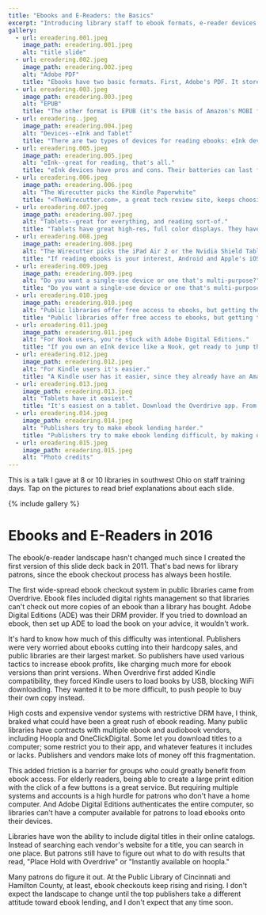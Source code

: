 ```yaml
---
title: "Ebooks and E-Readers: the Basics"
excerpt: "Introducing library staff to ebook formats, e-reader devices and the ebook checkout process."
gallery:
  - url: ereadering.001.jpeg
    image_path: ereadering.001.jpeg
    alt: "title slide"
  - url: ereadering.002.jpeg
    image_path: ereadering.002.jpeg
    alt: "Adobe PDF"
    title: "Ebooks have two basic formats. First, Adobe's PDF. It stores the math of letter shapes, so pages always look like the publisher designed them to look. Make a PDF window larger and the entire text gets larger."
  - url: ereadering.003.jpeg
    image_path: ereadering.003.jpeg
    alt: "EPUB"
    title: "The other format is EPUB (it's the basis of Amazon's MOBI format). It's a package of text files. If you need larger print, you can change the font size and it will fit on your screen. No scrolling back and forth like you would have to with a PDF."
  - url: ereadering..jpeg
    image_path: ereadering.004.jpeg
    alt: "Devices--eInk and Tablet"
    title: "There are two types of devices for reading ebooks: eInk devices and tablets (smartphones and computers are cable but not physically as suited to reading)."
  - url: ereadering.005.jpeg
    image_path: ereadering.005.jpeg
    alt: "eInk--great for reading, that's all."
    title: "eInk devices have pros and cons. Their batteries can last for a month of regular use. Most aren't backlit, or you can turn the backlight off, so they look more like paper. And they're pretty inexpensive. But the screen flashes with almost every change on the page, which is annoying. They also only work with a limited set of ebook formats/sources."
  - url: ereadering.006.jpeg
    image_path: ereadering.006.jpeg
    alt: "The Wirecutter picks the Kindle Paperwhite"
    title: "<TheWirecutter.com>, a great tech review site, keeps choosing the Kindle Paperwhite as their favorite eInk reader. It has a high-resolution display and a backlight you can turn on for darker reading conditions. At the moment, prices start at $120."
  - url: ereadering.007.jpeg
    image_path: ereadering.007.jpeg
    alt: "Tablets--great for everything, and reading sort-of."
    title: "Tablets have great high-res, full color displays. They have apps that can open ebook files from any source, in any format. But battery life is drastically lower, prices are much higher, and those other apps can easily distract you from reading."
  - url: ereadering.008.jpeg
    image_path: ereadering.008.jpeg
    alt: "The Wirecutter picks the iPad Air 2 or the Nvidia Shield Tablet K1"
    title: "If reading ebooks is your interest, Android and Apple's iOS are really on par. But you probably want a device that runs the same system as your smartphone, for ease of use (and so you aren't buying apps twice). Though on the other hand, the Nvidia starts at $200, while the iPad Air 2 starts at $400."
  - url: ereadering.009.jpeg
    image_path: ereadering.009.jpeg
    alt: "Do you want a single-use device or one that's multi-purpose?"
    title: "Do you want a single-use device or one that's multi-purpose?"
  - url: ereadering.010.jpeg
    image_path: ereadering.010.jpeg
    alt: "Public libraries offer free access to ebooks, but getting them can be a hassle."
    title: "Public libraries offer free access to ebooks, but getting them can be a hassle. Overdrive makes ebooks available to Kindle devices and competitor eInk devices that use Adobe DRM, and to tablet users."
  - url: ereadering.011.jpeg
    image_path: ereadering.011.jpeg
    alt: "For Nook users, you're stuck with Adobe Digital Editions."
    title: "If you own an eInk device like a Nook, get ready to jump through hoops. First, sign up for an Adobe account and install Adobe Digital Editions (ADE) on your computer. Then sign in and authenticate it. *Now* go to your library's Overdrive website, select an ebook and check it out. (If you checked out a book before installing ADE, you'll have to return the ebook and check it out again.) Connect your Nook to the computer and load the ebook with ADE. Whee."
  - url: ereadering.012.jpeg
    image_path: ereadering.012.jpeg
    alt: "For Kindle users it's easier."
    title: "A Kindle user has it easier, since they already have an Amazon account. Go straight to Overdrive and check out a book, authenticating with your Amazon login. Then the ebook will load by WiFi. This does mean that Amazon gets a record of all the ebooks you've checked out."
  - url: ereadering.013.jpeg
    image_path: ereadering.013.jpeg
    alt: "Tablets have it easiest."
    title: "It's easiest on a tablet. Download the Overdrive app. From inside the app, you can find, check out, and read ebooks. Tablets also give you access to other ebook platforms, including Hoopla and Freading. Audiobooks are also available in most apps."
  - url: ereadering.014.jpeg
    image_path: ereadering.014.jpeg
    alt: "Publishers try to make ebook lending harder."
    title: "Publishers try to make ebook lending difficult, by making users jump through hoops, charging much more for ebook titles than physical copies, and in some cases making library ebooks wear out (expire) after a certain number of checkouts. Libraries are trying to make it easier, by adding ebooks to their online catalogs so you can find ebook and print editions of a book in the same place. Reading ebooks isn't as easy as it could be or (arguably) should be."
  - url: ereadering.015.jpeg
    image_path: ereadering.015.jpeg
    alt: "Photo credits"
---
```


This is a talk I gave at 8 or 10 libraries in southwest Ohio on staff training days. Tap on the pictures to read brief explanations about each slide. 

{% include gallery %}

# Ebooks and E-Readers in 2016

The ebook/e-reader landscape hasn't changed much since I created the first version of this slide deck back in 2011. That's bad news for library patrons, since the ebook checkout process has always been hostile.

The first wide-spread ebook checkout system in public libraries came from Overdrive. Ebook files included digital rights management so that libraries can't check out more copies of an ebook than a library has bought. Adobe Digital Editions (ADE) was their DRM provider. If you tried to download an ebook, then set up ADE to load the book on your advice, it wouldn't work. 

It's hard to know how much of this difficulty was intentional. Publishers were very worried about ebooks cutting into their hardcopy sales, and public libraries are their largest market. So publishers have used various tactics to increase ebook profits, like charging much more for ebook versions than print versions. When Overdrive first added Kindle compatibility, they forced Kindle users to load books by USB, blocking WiFi downloading. They wanted it to be more difficult, to push people to buy their own copy instead.

High costs and expensive vendor systems with restrictive DRM have, I think, braked what could have been a great rush of ebook reading. Many public libraries have contracts with multiple ebook and audiobook vendors, including Hoopla and OneClickDigital. Some let you download titles to a computer; some restrict you to their app, and whatever features it includes or lacks. Publishers and vendors make lots of money off this fragmentation.

This added friction is a barrier for groups who could greatly benefit from ebook access. For elderly readers, being able to create a large print edition with the click of a few buttons is a great service. But requiring multiple systems and accounts is a high hurdle for patrons who don't have a home computer. And Adobe Digital Editions authenticates the entire computer, so libraries can't have a computer available for patrons to load ebooks onto their devices.

Libraries have won the ability to include digital titles in their online catalogs. Instead of searching each vendor's website for a title, you can search in one place. But patrons still have to figure out what to do with results that read, "Place Hold with Overdrive" or "Instantly available on hoopla." 

Many patrons do figure it out. At the Public Library of Cincinnati and Hamilton County, at least, ebook checkouts keep rising and rising. I don't expect the landscape to change until the top publishers take a different attitude toward ebook lending, and I don't expect that any time soon.